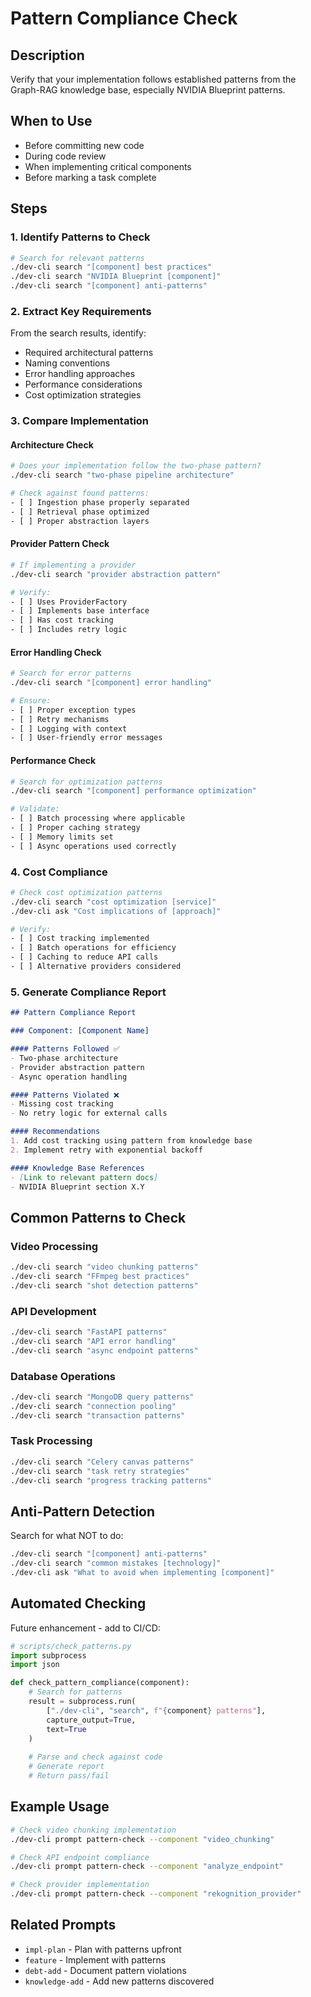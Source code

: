 # Pattern Compliance Check

## Description
Verify that your implementation follows established patterns from the Graph-RAG knowledge base, especially NVIDIA Blueprint patterns.

## When to Use
- Before committing new code
- During code review
- When implementing critical components
- Before marking a task complete

## Steps

### 1. Identify Patterns to Check
```bash
# Search for relevant patterns
./dev-cli search "[component] best practices"
./dev-cli search "NVIDIA Blueprint [component]"
./dev-cli search "[component] anti-patterns"
```

### 2. Extract Key Requirements
From the search results, identify:
- Required architectural patterns
- Naming conventions
- Error handling approaches
- Performance considerations
- Cost optimization strategies

### 3. Compare Implementation

#### Architecture Check
```bash
# Does your implementation follow the two-phase pattern?
./dev-cli search "two-phase pipeline architecture"

# Check against found patterns:
- [ ] Ingestion phase properly separated
- [ ] Retrieval phase optimized
- [ ] Proper abstraction layers
```

#### Provider Pattern Check
```bash
# If implementing a provider
./dev-cli search "provider abstraction pattern"

# Verify:
- [ ] Uses ProviderFactory
- [ ] Implements base interface
- [ ] Has cost tracking
- [ ] Includes retry logic
```

#### Error Handling Check
```bash
# Search for error patterns
./dev-cli search "[component] error handling"

# Ensure:
- [ ] Proper exception types
- [ ] Retry mechanisms
- [ ] Logging with context
- [ ] User-friendly error messages
```

#### Performance Check
```bash
# Search for optimization patterns
./dev-cli search "[component] performance optimization"

# Validate:
- [ ] Batch processing where applicable
- [ ] Proper caching strategy
- [ ] Memory limits set
- [ ] Async operations used correctly
```

### 4. Cost Compliance
```bash
# Check cost optimization patterns
./dev-cli search "cost optimization [service]"
./dev-cli ask "Cost implications of [approach]"

# Verify:
- [ ] Cost tracking implemented
- [ ] Batch operations for efficiency
- [ ] Caching to reduce API calls
- [ ] Alternative providers considered
```

### 5. Generate Compliance Report

```markdown
## Pattern Compliance Report

### Component: [Component Name]

#### Patterns Followed ✅
- Two-phase architecture
- Provider abstraction pattern
- Async operation handling

#### Patterns Violated ❌
- Missing cost tracking
- No retry logic for external calls

#### Recommendations
1. Add cost tracking using pattern from knowledge base
2. Implement retry with exponential backoff

#### Knowledge Base References
- [Link to relevant pattern docs]
- NVIDIA Blueprint section X.Y
```

## Common Patterns to Check

### Video Processing
```bash
./dev-cli search "video chunking patterns"
./dev-cli search "FFmpeg best practices"
./dev-cli search "shot detection patterns"
```

### API Development
```bash
./dev-cli search "FastAPI patterns"
./dev-cli search "API error handling"
./dev-cli search "async endpoint patterns"
```

### Database Operations
```bash
./dev-cli search "MongoDB query patterns"
./dev-cli search "connection pooling"
./dev-cli search "transaction patterns"
```

### Task Processing
```bash
./dev-cli search "Celery canvas patterns"
./dev-cli search "task retry strategies"
./dev-cli search "progress tracking patterns"
```

## Anti-Pattern Detection

Search for what NOT to do:
```bash
./dev-cli search "[component] anti-patterns"
./dev-cli search "common mistakes [technology]"
./dev-cli ask "What to avoid when implementing [component]"
```

## Automated Checking

Future enhancement - add to CI/CD:
```python
# scripts/check_patterns.py
import subprocess
import json

def check_pattern_compliance(component):
    # Search for patterns
    result = subprocess.run(
        ["./dev-cli", "search", f"{component} patterns"],
        capture_output=True,
        text=True
    )
    
    # Parse and check against code
    # Generate report
    # Return pass/fail
```

## Example Usage

```bash
# Check video chunking implementation
./dev-cli prompt pattern-check --component "video_chunking"

# Check API endpoint compliance
./dev-cli prompt pattern-check --component "analyze_endpoint"

# Check provider implementation
./dev-cli prompt pattern-check --component "rekognition_provider"
```

## Related Prompts
- `impl-plan` - Plan with patterns upfront
- `feature` - Implement with patterns
- `debt-add` - Document pattern violations
- `knowledge-add` - Add new patterns discovered